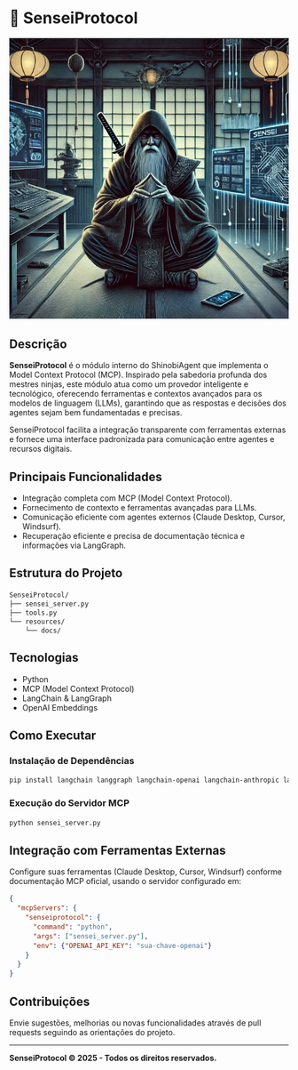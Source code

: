 # 🥷 SenseiProtocol

![SenseiProtocol](../assets/SenseiProtocol%2001.png)

## Descrição

**SenseiProtocol** é o módulo interno do ShinobiAgent que implementa o Model Context Protocol (MCP). Inspirado pela sabedoria profunda dos mestres ninjas, este módulo atua como um provedor inteligente e tecnológico, oferecendo ferramentas e contextos avançados para os modelos de linguagem (LLMs), garantindo que as respostas e decisões dos agentes sejam bem fundamentadas e precisas.

SenseiProtocol facilita a integração transparente com ferramentas externas e fornece uma interface padronizada para comunicação entre agentes e recursos digitais.

## Principais Funcionalidades

- Integração completa com MCP (Model Context Protocol).
- Fornecimento de contexto e ferramentas avançadas para LLMs.
- Comunicação eficiente com agentes externos (Claude Desktop, Cursor, Windsurf).
- Recuperação eficiente e precisa de documentação técnica e informações via LangGraph.

## Estrutura do Projeto

```
SenseiProtocol/
├── sensei_server.py
├── tools.py
└── resources/
    └── docs/
```

## Tecnologias

- Python
- MCP (Model Context Protocol)
- LangChain & LangGraph
- OpenAI Embeddings

## Como Executar

### Instalação de Dependências

```bash
pip install langchain langgraph langchain-openai langchain-anthropic langchain_community openai scikit-learn bs4 pandas pyarrow matplotlib lxml mcp[cli]
```

### Execução do Servidor MCP

```bash
python sensei_server.py
```

## Integração com Ferramentas Externas

Configure suas ferramentas (Claude Desktop, Cursor, Windsurf) conforme documentação MCP oficial, usando o servidor configurado em:

```json
{
  "mcpServers": {
    "senseiprotocol": {
      "command": "python",
      "args": ["sensei_server.py"],
      "env": {"OPENAI_API_KEY": "sua-chave-openai"}
    }
  }
}
```

## Contribuições

Envie sugestões, melhorias ou novas funcionalidades através de pull requests seguindo as orientações do projeto.

---

**SenseiProtocol © 2025 - Todos os direitos reservados.**